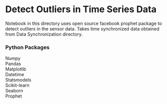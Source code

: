 # Detect Outliers in Time Series Data

Notebook in this directory uses open source facebook prophet package to detect outliers in the sensor data. Takes time synchronized data obtained from Data Synchronization directory.

### Python Packages
Numpy\
Pandas\
Matplotlib\
Datetime\
Statsmodels\
Scikit-learn\
Seaborn\
Prophet
